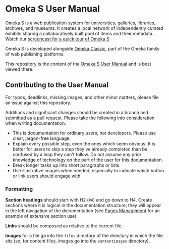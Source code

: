 # Omeka S User Manual

[Omeka S](https://omeka.org/s/) is a web publication system for universities, galleries, libraries, archives, and museums. It creates a local network of independently curated exhibits sharing a collaboratively built pool of items and their metadata. Watch our [screencast for a quick tour of Omeka S](https://vimeo.com/241702586)

Omeka S is developed alongside [Omeka Classic](http://www.omeka.org), part of the Omeka family of web publishing platforms. 

This repository is the content of the [Omeka S User Manual](http://omeka.org/s/docs/user-manual/) and is best viewed there.

## Contributing to the User Manual

For typos, deadlinks, missing images, and other minor matters, please file an issue against this repository. 

Additions and significant changes should be created in a branch and submitted as a pull request. Please take the following into consideration when writing documentation:

- This is documentation for ordinary users, not developers. Please use clear, jargon-free language. 
- Explain every possible step, even the ones which seem obvious. It is better for users to skip a step they've already completed than be confused by a leap they can't follow. Do not assume any prior knowledge of technology on the part of the user for this documentation.
- Break longer tasks up into short paragraphs or lists.
- Use illustrative images when needed, especially to indicate which button or link users should engage with.

### Formatting 
**Section headings** should start with H2 (`##`) and go down to H4. Create sections where it is logical in the documentation structure; they will appear in the left navigation of the documentation (see [Pages Management](http://omeka.org/s/docs/user-manual/sites/site_pages/) for an example of extensive section use)
  
**Links** should be composed as relative to the current file. 
 
**Images** for a file go into the `files` directory of the directory in which the file sits (so, for content files, images go into the `contentimages` directory). 
